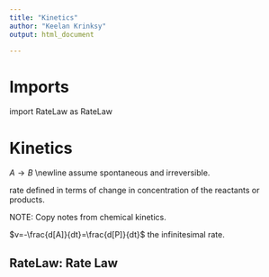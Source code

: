 ```yaml
---
title: "Kinetics"
author: "Keelan Krinksy"
output: html_document

---
```


# Imports
import RateLaw as RateLaw

# Kinetics

$A\rightarrow B$ \newline 
assume spontaneous and irreversible. 

rate defined in terms of change in concentration of the reactants or products. 

NOTE: Copy notes from chemical kinetics. 

$v=-\frac{d[A]}{dt}=\frac{d[P]}{dt}$ the infinitesimal rate. 

## __RateLaw: Rate Law__

